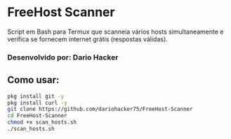 # FreeHost Scanner

Script em Bash para Termux que scanneia vários hosts simultaneamente e verifica se fornecem internet grátis (respostas válidas).

### Desenvolvido por: Dario Hacker

## Como usar:

```bash
pkg install git -y
pkg install curl -y
git clone https://github.com/dariohacker75/FreeHost-Scanner
cd FreeHost-Scanner
chmod +x scan_hosts.sh
./scan_hosts.sh
